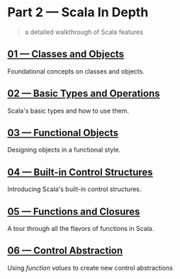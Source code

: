 # Part 2 &mdash; Scala In Depth   
> a detailed walkthrough of Scala features


## [01 &mdash; Classes and Objects](./01-classes-and-objects)
Foundational concepts on classes and objects.

## [02 &mdash; Basic Types and Operations](./02-basic-types-and-operations)
Scala's basic types and how to use them.

## [03 &mdash; Functional Objects](./03-functional-objects)
Designing objects in a functional style.

## [04 &mdash; Built-in Control Structures](./04-built-in-control-structures)
Introducing Scala's built-in control structures.

## [05 &mdash; Functions and Closures](./05-functions-and-closures)
A tour through all the flavors of functions in Scala.

## [06 &mdash; Control Abstraction](./06-control-abstraction)
Using *function values* to create new control abstractions